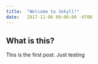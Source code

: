 ```yaml
---
title:  "Welcome to Jekyll!"
date:   2017-12-06 09:06:00 -0700
---
```


What is this?
------------

This is the first post. Just testing
